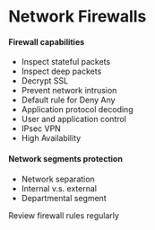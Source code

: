 # Network Firewalls

#### Firewall capabilities

* Inspect stateful packets
* Inspect deep packets
* Decrypt SSL
* Prevent network intrusion
* Default rule for Deny Any
* Application protocol decoding
* User and application control
* IPsec VPN
* High Availability

#### Network segments protection

* Network separation
* Internal v.s. external
* Departmental segment

Review firewall rules regularly
